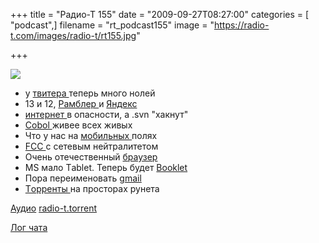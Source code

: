 +++
title = "Радио-Т 155"
date = "2009-09-27T08:27:00"
categories = [ "podcast",]
filename = "rt_podcast155"
image = "https://radio-t.com/images/radio-t/rt155.jpg"

+++

![](https://radio-t.com/images/radio-t/rt155.jpg)

- у [твитера ](http://internetno.net/2009/09/25/twitter-2/)теперь много нолей
- 13 и 12, [Рамблер ](http://habrahabr.ru/company/rambler/blog/70679/)и [Яндекс](http://habrahabr.ru/blogs/yandex/70358/)
- [интернет ](http://webplanet.ru/news/security/2009/09/24/svn_hack.html)в опасности, а .svn "хакнут"
- [Cobol ](http://www.guardian.co.uk/technology/2009/apr/09/cobol-internet-programming)живее всех живых
- Что у нас на [мобильных ](http://cnews.ru/news/line/index.shtml?2009/09/25/363294)полях
- [FCC ](http://www.securitylab.ru/news/385761.php)с сетевым нейтралитетом
- Очень отечественный [браузер](http://habrahabr.ru/blogs/it-politics/70584/)
- MS мало Тablet. Теперь будет [Booklet](http://webplanet.ru/news/gadgets/2009/09/23/courier.html)
- Пора переименовать [gmail](http://www.securitylab.ru/news/385926.php)
- [Tорренты ](http://www.securitylab.ru/news/385633.php)на просторах рунета

[Аудио](http://archive.rucast.net/radio-t/media/rt_podcast155.mp3)
[radio-t.torrent](http://www.radio-t.com/torrents/rt_podcast155.mp3.torrent)

[Лог чата](http://chat.radio-t.com/logs/radio-t-155.html)
<audio src="http://archive.rucast.net/radio-t/media/rt_podcast155.mp3" preload="none"></audio>